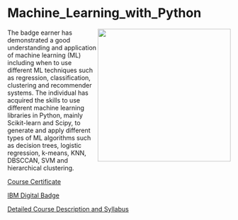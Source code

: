 # Machine_Learning_with_Python

<p>
  <img width="300" align="right" src="https://images.youracclaim.com/size/340x340/images/5ae9bf9e-da6e-4cec-82eb-d2b4cfea9751/Machine_Learning_with_Python.png">
</p>

The badge earner has demonstrated a good understanding and application of machine learning (ML) including when to use different ML techniques such as regression, classification, clustering and recommender systems. The individual has acquired the skills to use different machine learning libraries in Python, mainly Scikit-learn and Scipy, to generate and apply different types of ML algorithms such as decision trees, logistic regression, k-means, KNN, DBSCCAN, SVM and hierarchical clustering.

[Course Certificate](https://www.coursera.org/account/accomplishments/certificate/5FX872F5SP29)

[IBM Digital Badge](https://www.youracclaim.com/badges/3adb2c55-426f-4e3b-be96-e0911a6c409d)

[Detailed Course Description and Syllabus](https://www.coursera.org/learn/machine-learning-with-python)
